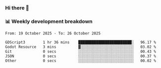 ### Hi there 👋

### 📊 Weekly development breakdown
<!--START_SECTION:waka-->

```txt
From: 19 October 2025 - To: 26 October 2025

GDScript3        1 hr 36 mins    ████████████████████████░   96.17 %
Godot Resource   3 mins          ▓░░░░░░░░░░░░░░░░░░░░░░░░   03.02 %
Git              0 secs          ░░░░░░░░░░░░░░░░░░░░░░░░░   00.43 %
JSON             0 secs          ░░░░░░░░░░░░░░░░░░░░░░░░░   00.37 %
Other            0 secs          ░░░░░░░░░░░░░░░░░░░░░░░░░   00.02 %
```

<!--END_SECTION:waka-->
